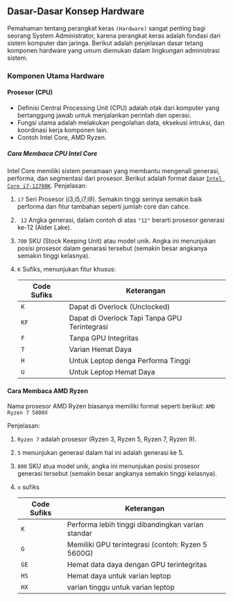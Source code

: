 ## Dasar-Dasar Konsep Hardware

Pemahaman tentang perangkat keras `(Hardware)` sangat penting bagi seorang System Administrator,
karena perangkat keras adalah fondasi dari sistem komputer dan jaringa. Berikut adalah penjelasan dasar
tetang komponen hardware yang umum diemukan dalam lingkungan administrasi sistem.

### Komponen Utama Hardware 
#### Prosesor (CPU)
   - Definisi Central Processing Unit (CPU) adalah otak dari komputer yang bertanggung jawab untuk menjalankan perintah dan operasi.
   - Fungsi utama adalah melakukan pengolahan data, eksekusi intruksi, dan koordinasi kerja komponen lain.
   - Contoh Intel Core, AMD Ryzen.
##### Cara Membaca CPU Intel Core 
Intel Core memiliki sistem penamaan yang membantu mengenali generasi, performa, dan segmentasi dari prosesor. Berikut adalah format dasar <u>`Intel Core i7-12700K`</u>.
Penjelasan:
1. `i7` Seri Prosesor (i3,i5,i7,i9). Semakin tinggi serinya semakin baik performa dan fitur tambahan seperti jumlah core dan cahce.
2. ` 12` Angka generasi, dalam contoh di atas `"12"` berarti prosesor generasi ke-12 (Alder Lake).
3. `700` SKU (Stock Keeping Unit) atau model unik. Angka ini menunjukan posisi prosesor dalam genarasi tersebut (semakin besar angkanya semakin tinggi kelasnya).
4. `K` Sufiks, menunjukan fitur khusus: 
   
    | Code Sufiks       | Keterangan                       |
    |-------------------|----------------------------------|
    | `K`   | Dapat di Overlock (Unclocked)                |
    | `KF`  | Dapat di Overlock Tapi Tanpa GPU Terintegrasi|
    | `F`   | Tanpa GPU Integritas                         |
    | `T`   | Varian Hemat Daya                            |
    | `H`   | Untuk Leptop denga Performa Tinggi           |
    | `U`   | Untuk Leptop Hemat Daya                      |


#### Cara Membaca AMD Ryzen 
Nama prosesor AMD Ryzen biasanya memiliki format seperti berikut: `AMD Ryzen 7 5800X`

Penjelasan:
1. `Ryzen 7` adalah prosesor (Ryzen 3, Ryzen 5, Ryzen 7, Ryzen 9).
2. `5` menunjukan generasi dalam hal ini adalah generasi ke 5.
3. `800` SKU atua model unik, angka ini menunjukan posisi prosesor generasi tersebut (semakin besar angkanya semakin tinggi kelasnya).
4. `x` sufiks 
   
    | Code Sufiks       | Keterangan                                        |
    |-------------------|---------------------------------------------------|
    | `K`               | Performa lebih tinggi dibandingkan varian standar |
    | `G`               | Memiliki GPU terintegrasi (contoh: Ryzen 5 5600G) |
    | `GE`              | Hemat data daya dengan GPU terintegritas          |
    | `HS`              | Hemat daya untuk varian leptop                    |
    | `HX`              | varian tinggu untuk varian leptop                 |


